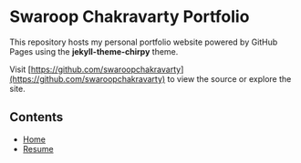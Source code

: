 # Swaroop Chakravarty Portfolio

This repository hosts my personal portfolio website powered by GitHub Pages using the **jekyll-theme-chirpy** theme.

Visit [https://github.com/swaroopchakravarty](https://github.com/swaroopchakravarty) to view the source or explore the site.

## Contents
- [Home](index.md)
- [Resume](resume.md)
